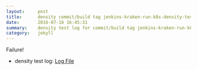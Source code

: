 ```yaml
---
layout:     post
title:      density commit/build tag jenkins-kraken-run-k8s-density-tests-132-3
date:       2016-07-18 16:45:31
summary:    density test log for commit/build tag jenkins-kraken-run-k8s-density-tests-132-3.
category:   jekyll
---
```


Failure!

- density test log: [Log File](http://s3-us-west-2.amazonaws.com/kraken-e2e-logs/density/jenkins-kraken-run-k8s-density-tests-132-3/build-log.txt)
